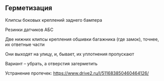 ## Герметизация

Клипсы боковых креплений заднего бампера

Резинки датчиков АБС

Две нижних клипсы крепления обшивки багажника (где замок), точнее, их ответные части

Они выходят на улицу, и, бывает, их уплотнения пропускают

Вариант – убрать, а отверстия загерметить

Устранение протечек: https://www.drive2.ru/l/511683850460464126/